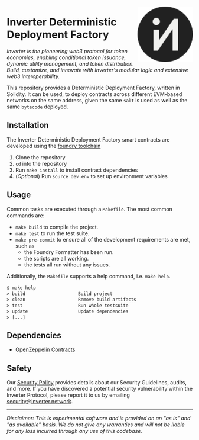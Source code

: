 <a href="https://inverter.network" target="_blank"><img align="right" width="150" height="150" top="100" src="./assets/logo_circle.svg"></a>

# Inverter Deterministic Deployment Factory

_Inverter is the pioneering web3 protocol for token economies, enabling conditional token issuance, dynamic utility management, and token distribution. Build, customize, and innovate with Inverter's modular logic and extensive web3 interoperability._

This repository provides a Deterministic Deployment Factory, written in Solidity. It can be used, to deploy contracts across different EVM-based networks on the same address, given the same `salt` is used as well as the same `bytecode` deployed.

## Installation

The Inverter Deterministic Deployment Factory smart contracts are developed using the [foundry toolchain](https://getfoundry.sh)

1. Clone the repository
2. `cd` into the repository
3. Run `make install` to install contract dependencies
4. (_Optional_) Run `source dev.env` to set up environment variables

## Usage

Common tasks are executed through a `Makefile`. The most common commands are:

-   `make build` to compile the project.
-   `make test` to run the test suite.
-   `make pre-commit` to ensure all of the development requirements are met, such as
    -   the Foundry Formatter has been run.
    -   the scripts are all working.
    -   the tests all run without any issues.

Additionally, the `Makefile` supports a help command, i.e. `make help`.

```
$ make help
> build                    Build project
> clean                    Remove build artifacts
> test                     Run whole testsuite
> update                   Update dependencies
> [...]
```

## Dependencies

-   [OpenZeppelin Contracts](https://github.com/OpenZeppelin/openzeppelin-contracts)

## Safety

Our [Security Policy](./SECURITY.md) provides details about our Security Guidelines, audits, and more. If you have discovered a potential security vulnerability within the Inverter Protocol, please report it to us by emailing [security@inverter.network](mailto:security@inverter.network).

---

_Disclaimer: This is experimental software and is provided on an "as is" and "as available" basis. We do not give any warranties and will not be liable for any loss incurred through any use of this codebase._
